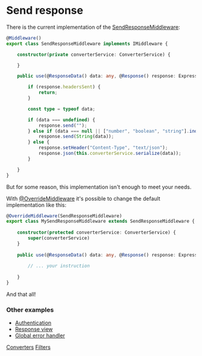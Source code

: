 # Send response

There is the current implementation of the [SendResponseMiddleware](api/common/mvc/sendresponsemiddleware.md):

```typescript
@Middleware()
export class SendResponseMiddleware implements IMiddleware {

    constructor(private converterService: ConverterService) {

    }

    public use(@ResponseData() data: any, @Response() response: Express.Response) {

        if (response.headersSent) {
            return;
        }

        const type = typeof data;

        if (data === undefined) {
            response.send("");
        } else if (data === null || ["number", "boolean", "string"].indexOf(type) > -1) {
            response.send(String(data));
        } else {
            response.setHeader("Content-Type", "text/json");
            response.json(this.converterService.serialize(data));
        }

    }
}

```

But for some reason, this implementation isn't enough to meet your needs.

With [@OverrideMiddleware](api/common/mvc/overridemiddleware.md) it's possible to change the default implementation like
this:


```typescript
@OverrideMiddleware(SendResponseMiddleware)
export class MySendResponseMiddleware extends SendResponseMiddleware {
 
    constructor(protected converterService: ConverterService) {
        super(converterService)
    }
    
    public use(@ResponseData() data: any, @Response() response: Express.Response) {
    
        // ... your instruction
    
    }
}
```

And that all!

### Other examples

* [Authentication](docs/middlewares/override/authentication.md)
* [Response view](docs/middlewares/override/response-view.md)
* [Global error handler](docs/middlewares/override/global-error-handler.md)

<div class="guide-links">
<a href="/#/docs/converters">Converters</a>
<a href="/#/docs/filters">Filters</a>
</div>